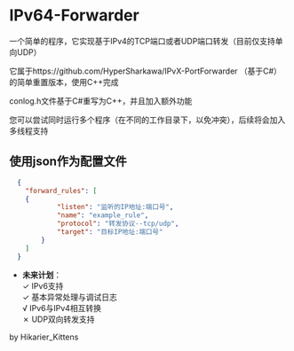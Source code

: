 # IPv64-Forwarder
一个简单的程序，它实现基于IPv4的TCP端口或者UDP端口转发（目前仅支持单向UDP）

它属于https://github.com/HyperSharkawa/IPvX-PortForwarder  （基于C#）的简单重置版本，使用C++完成

conlog.h文件基于C#重写为C++，并且加入额外功能

您可以尝试同时运行多个程序（在不同的工作目录下，以免冲突），后续将会加入多线程支持

使用json作为配置文件
---

```json
  {
    "forward_rules": [
    {
            "listen": "监听的IP地址:端口号", 
            "name": "example_rule",
            "protocol": "转发协议--tcp/udp",
            "target": "目标IP地址:端口号"
        }
    ]
  }
```
- **未来计划**：  
  ✓ IPv6支持  
  ✓ 基本异常处理与调试日志  
  √ IPv6与IPv4相互转换  
  ✗ UDP双向转发支持  
  
by Hikarier_Kittens
